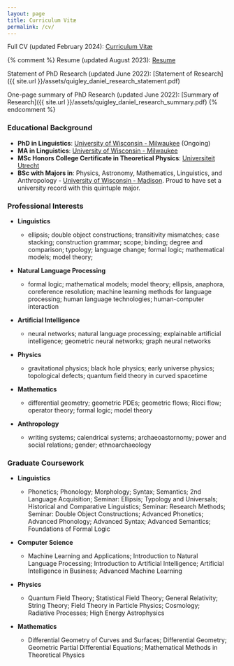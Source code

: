 ```yaml
---
layout: page
title: Curriculum Vitæ
permalink: /cv/
---
```


Full CV (updated February 2024): [Curriculum Vitæ](/assets/quigley_daniel_cv.pdf)

{% comment %}
Resume (updated August 2023): [Resume](/assets/quigley_daniel_resume.pdf)

Statement of PhD Research (updated June 2022): [Statement of Research]({{ site.url }}/assets/quigley_daniel_research_statement.pdf)

One-page summary of PhD Research (updated June 2022): [Summary of Research]({{ site.url }}/assets/quigley_daniel_research_summary.pdf)
{% endcomment %}

### Educational Background

- **PhD in Linguistics**: [University of Wisconsin - Milwaukee](https://uwm.edu/) (Ongoing)
- **MA in Linguistics**: [University of Wisconsin - Milwaukee](https://uwm.edu/)
- **MSc Honors College Certificate in Theoretical Physics**: [Universiteit Utrecht](https://www.uu.nl/en)
- **BSc with Majors in**: Physics, Astronomy, Mathematics, Linguistics, and Anthropology - [University of Wisconsin - Madison](https://www.wisc.edu/). Proud to have set a university record with this quintuple major.


### Professional Interests

* **Linguistics**
  - ellipsis; double object constructions; transitivity mismatches; case stacking; construction grammar; scope; binding; degree and comparison; typology; language change; formal logic; mathematical models; model theory; 

* **Natural Language Processing**
  - formal logic; mathematical models; model theory; ellipsis, anaphora, coreference resolution; machine learning methods for language processing; human language technologies; human-computer interaction

* **Artificial Intelligence**
  - neural networks; natural language processing; explainable artificial intelligence; geometric neural networks; graph neural networks

* **Physics**
  - gravitational physics; black hole physics; early universe physics; topological defects; quantum field theory in curved spacetime
  
* **Mathematics**
  - differential geometry; geometric PDEs; geometric flows; Ricci flow; operator theory; formal logic; model theory

* **Anthropology**
  - writing systems; calendrical systems; archaeoastornomy; power and social relations; gender; ethnoarchaeology

### Graduate Coursework

* **Linguistics**
  - Phonetics; Phonology; Morphology; Syntax; Semantics; 2nd Language Acquisition; Seminar: Ellipsis; Typology and Universals; Historical and Comparative Linguistics; Seminar: Research Methods; Seminar: Double Object Constructions; Advanced Phonetics; Advanced Phonology; Advanced Syntax; Advanced Semantics; Foundations of Formal Logic

* **Computer Science**
  - Machine Learning and Applications; Introduction to Natural Language Processing; Introduction to Artificial Intelligence; Artificial Intelligence in Business; Advanced Machine Learning

* **Physics**
  - Quantum Field Theory; Statistical Field Theory; General Relativity; String Theory; Field Theory in Particle Physics; Cosmology; Radiative Processes; High Energy Astrophysics

* **Mathematics**
  - Differential Geometry of Curves and Surfaces; Differential Geometry; Geometric Partial Differential Equations; Mathematical Methods in Theoretical Physics

